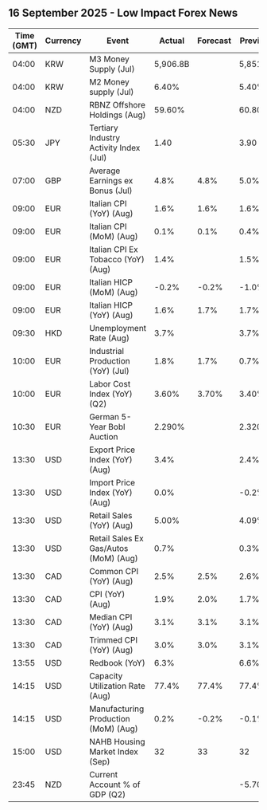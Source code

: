## 16 September 2025 - Low Impact Forex News

| Time (GMT) | Currency | Event | Actual | Forecast | Previous |
|------|----------|-------|--------|----------|----------|
| 04:00 | KRW | M3 Money Supply (Jul) | 5,906.8B |  | 5,851.1B |
| 04:00 | KRW | M2 Money supply (Jul) | 6.40% |  | 5.40% |
| 04:00 | NZD | RBNZ Offshore Holdings (Aug) | 59.60% |  | 60.80% |
| 05:30 | JPY | Tertiary Industry Activity Index (Jul) | 1.40 |  | 3.90 |
| 07:00 | GBP | Average Earnings ex Bonus (Jul) | 4.8% | 4.8% | 5.0% |
| 09:00 | EUR | Italian CPI (YoY) (Aug) | 1.6% | 1.6% | 1.6% |
| 09:00 | EUR | Italian CPI (MoM) (Aug) | 0.1% | 0.1% | 0.4% |
| 09:00 | EUR | Italian CPI Ex Tobacco (YoY) (Aug) | 1.4% |  | 1.5% |
| 09:00 | EUR | Italian HICP (MoM) (Aug) | -0.2% | -0.2% | -1.0% |
| 09:00 | EUR | Italian HICP (YoY) (Aug) | 1.6% | 1.7% | 1.7% |
| 09:30 | HKD | Unemployment Rate (Aug) | 3.7% |  | 3.7% |
| 10:00 | EUR | Industrial Production (YoY) (Jul) | 1.8% | 1.7% | 0.7% |
| 10:00 | EUR | Labor Cost Index (YoY) (Q2) | 3.60% | 3.70% | 3.40% |
| 10:30 | EUR | German 5-Year Bobl Auction | 2.290% |  | 2.320% |
| 13:30 | USD | Export Price Index (YoY) (Aug) | 3.4% |  | 2.4% |
| 13:30 | USD | Import Price Index (YoY) (Aug) | 0.0% |  | -0.2% |
| 13:30 | USD | Retail Sales (YoY) (Aug) | 5.00% |  | 4.09% |
| 13:30 | USD | Retail Sales Ex Gas/Autos (MoM) (Aug) | 0.7% |  | 0.3% |
| 13:30 | CAD | Common CPI (YoY) (Aug) | 2.5% | 2.5% | 2.6% |
| 13:30 | CAD | CPI (YoY) (Aug) | 1.9% | 2.0% | 1.7% |
| 13:30 | CAD | Median CPI (YoY) (Aug) | 3.1% | 3.1% | 3.1% |
| 13:30 | CAD | Trimmed CPI (YoY) (Aug) | 3.0% | 3.0% | 3.1% |
| 13:55 | USD | Redbook (YoY) | 6.3% |  | 6.6% |
| 14:15 | USD | Capacity Utilization Rate (Aug) | 77.4% | 77.4% | 77.4% |
| 14:15 | USD | Manufacturing Production (MoM) (Aug) | 0.2% | -0.2% | -0.1% |
| 15:00 | USD | NAHB Housing Market Index (Sep) | 32 | 33 | 32 |
| 23:45 | NZD | Current Account % of GDP (Q2) |  |  | -5.70% |
